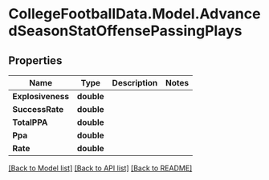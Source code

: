 # CollegeFootballData.Model.AdvancedSeasonStatOffensePassingPlays

## Properties

Name | Type | Description | Notes
------------ | ------------- | ------------- | -------------
**Explosiveness** | **double** |  | 
**SuccessRate** | **double** |  | 
**TotalPPA** | **double** |  | 
**Ppa** | **double** |  | 
**Rate** | **double** |  | 

[[Back to Model list]](../../README.md#documentation-for-models) [[Back to API list]](../../README.md#documentation-for-api-endpoints) [[Back to README]](../../README.md)

